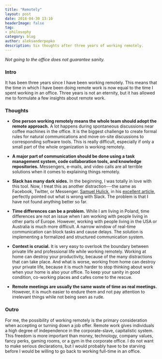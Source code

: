 ```yaml
---
title: "Remotely"
layout: post
date: 2018-04-30 13:10
headerImage: false
tag:
- philosophy
category: blog
author: aleksanderpopko
description: Six thoughts after three years of working remotely.
---
```

*Not going to the office does not guarantee sanity.*

### Intro
It has been three years since I have been working remotely. This means that the time in which I have been doing remote work is now equal to the time I spent working in an office. Three years is not an eternity, but it has allowed me to formulate a few insights about remote work.

### Thoughts

* **One person working remotely means the whole team should adopt the remote approach.** A lot happens during spontaneous discussions near coffee machines in the office. It is the biggest challenge to create formal rules for natural communications and move on-site discussions to corresponding software tools. This is really difficult, especially if only a small part of the whole organization is working remotely.

* **A major part of communication should be done using a task management system, code collaboration tools, and knowledge repositories.** Messengers, e-mails, and video calls are all terrible solutions when it comes to explaining things remotely.

* **Slack has many dark sides.** In the beginning, I was totally in love with this tool. Now, I treat this as another distraction---the same as Facebook, Twitter, or Messenger. [Samuel Hulick](https://twitter.com/samuelhulick), in his [excellent article](https://ux.useronboard.com/slack-i-m-breaking-up-with-you-54600ace03ea), perfectly pointed out what is wrong with Slack. The problem is that I have not found anything better so far.

* **Time differences can be a problem.** While I am living in Poland, time differences are not an issue when I am working with people living in other parts of Europe. However, working with people living in the USA or Australia is much more difficult. A narrow window of real-time communication can block tasks and cause delays. The solution is implementing a formalized and structured communication system.

* **Context is crucial.** It is very easy to overlook the boundary between private life and professional life while working remotely. Working at home can destroy your productivity, because of the many distractions that can take place. And what is worse, working from home can destroy your private life, because it is much harder to stop thinking about work when your home is also your office. To keep your sanity in good condition, co-working places and cafes come to the rescue.

* **Remote meetings are usually the same waste of time as real meetings.** However, it is much easier to endure them and not pay attention to irrelevant things while not being seen as rude.

### Outro
For me, the possibility of working remotely is the primary consideration when accepting or turning down a job offer. Remote work gives individuals a high degree of independence in the corporate-slave, capitalistic system. This freedom is more important than money, technology, company values, fancy perks, gaming rooms, or a gym in the corporate office. I do not want to make serious declarations, but I would probably have to be starving before I would be willing to go back to working full-time in an office.


